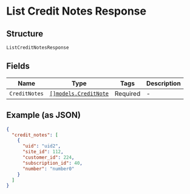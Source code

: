 
# List Credit Notes Response

## Structure

`ListCreditNotesResponse`

## Fields

| Name | Type | Tags | Description |
|  --- | --- | --- | --- |
| `CreditNotes` | [`[]models.CreditNote`](credit-note.md) | Required | - |

## Example (as JSON)

```json
{
  "credit_notes": [
    {
      "uid": "uid2",
      "site_id": 112,
      "customer_id": 224,
      "subscription_id": 40,
      "number": "number0"
    }
  ]
}
```

